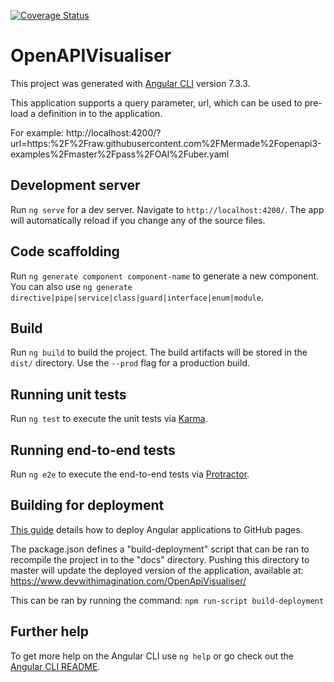 [![Coverage Status](https://coveralls.io/repos/github/dhutchison/OpenApiVisualiser/badge.svg?branch=master)](https://coveralls.io/github/dhutchison/OpenApiVisualiser?branch=master)

# OpenAPIVisualiser

This project was generated with [Angular CLI](https://github.com/angular/angular-cli) version 7.3.3.

This application supports a query parameter, url, which can be used to pre-load a definition in to the application. 

For example:
http://localhost:4200/?url=https:%2F%2Fraw.githubusercontent.com%2FMermade%2Fopenapi3-examples%2Fmaster%2Fpass%2FOAI%2Fuber.yaml

## Development server

Run `ng serve` for a dev server. Navigate to `http://localhost:4200/`. The app will automatically reload if you change any of the source files.

## Code scaffolding

Run `ng generate component component-name` to generate a new component. You can also use `ng generate directive|pipe|service|class|guard|interface|enum|module`.

## Build

Run `ng build` to build the project. The build artifacts will be stored in the `dist/` directory. Use the `--prod` flag for a production build.

## Running unit tests

Run `ng test` to execute the unit tests via [Karma](https://karma-runner.github.io).

## Running end-to-end tests

Run `ng e2e` to execute the end-to-end tests via [Protractor](http://www.protractortest.org/).

## Building for deployment
[This guide](https://angular.io/guide/deployment#deploy-to-github-pages) details how to deploy Angular applications to GitHub pages. 

The package.json defines a "build-deployment" script that can be ran to recompile the project 
in to the "docs" directory. Pushing this directory to master will update the deployed version of the 
application, available at: https://www.devwithimagination.com/OpenApiVisualiser/

This can be ran by running the command:
`npm run-script build-deployment`

## Further help

To get more help on the Angular CLI use `ng help` or go check out the [Angular CLI README](https://github.com/angular/angular-cli/blob/master/README.md).
